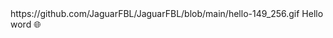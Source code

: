 
<!DOCTYPE html>
<html lang="en">
	<head>
		<meta charset="UTF-8">
		<meta name="viewport" content="width=device-width, initial-scale=1">
		<link rel="stylesheet" href="style.css">
	</head>
	<body>
		https://github.com/JaguarFBL/JaguarFBL/blob/main/hello-149_256.gif
		Hello word 🌐​
	</body>
</html>
